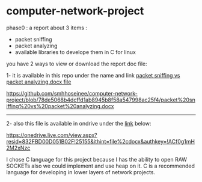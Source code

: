 # computer-network-project

phase0 : 
a report about 3 items :
- packet sniffing
- packet analyzing
- available libraries to develope them in C for linux

you have  2  ways to view or download the report doc file:

1- it is available in this repo under the name and link  [packet sniffing vs packet analyzing.docx file](https://github.com/smhhoseinee/computer-network-project/blob/78de5068b4dcffd1ab8945b8f58a547998ac25f4/packet%20sniffing%20vs%20packet%20analyzing.docx) 

https://github.com/smhhoseinee/computer-network-project/blob/78de5068b4dcffd1ab8945b8f58a547998ac25f4/packet%20sniffing%20vs%20packet%20analyzing.docx

---

2- also this file is available in ondrive under the  [link](https://onedrive.live.com/view.aspx?resid=832FBD00D051B02F!25155&ithint=file%2cdocx&authkey=!ACf0g1mH2M2xNzc) below: 

https://onedrive.live.com/view.aspx?resid=832FBD00D051B02F!25155&ithint=file%2cdocx&authkey=!ACf0g1mH2M2xNzc



I chose C language for this project because I has the ability to open RAW SOCKETs also we could implement and use heap on it.
C is a recommended language for developing in lower layers of network projects.
